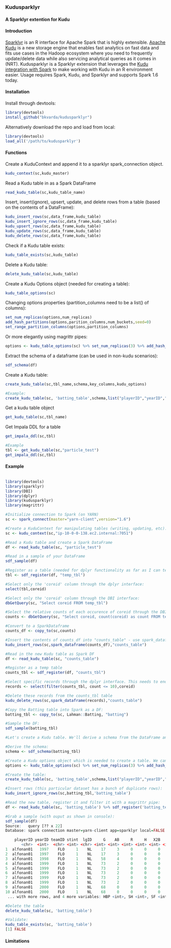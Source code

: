 ### Kudusparklyr
#### A Sparklyr extention for Kudu

#### Introduction
[Sparklyr](http://spark.rstudio.com/index.html) is an R interface for Apache Spark that is highly extensible. [Apache Kudu](http://kudu.apache.org/) is a new storage engine that enables fast analytics on fast data and fits use cases in the Hadoop ecosystem where you need to frequently update/delete data while also servicing analytical queries as it comes in (NRT). Kudusparklyr is a Sparklyr extension that leverages the [Kudu integration with Spark](https://github.com/cloudera/kudu/tree/master/java/kudu-spark) to make working with Kudu in an R environment easier. Usage requires Spark, Kudu, and Sparklyr and supports Spark 1.6 today. 

#### Installation
Install through devtools:
```R
library(devtools)
install_github("bkvarda/kudusparklyr")
```
Alternatively download the repo and load from local:
```R
library(devtools)
load_all('/path/to/kudusparklyr')
```

#### Functions
Create a KuduContext and append it to a sparklyr spark_connection object. 
```R
kudu_context(sc,kudu_master)
```
Read a Kudu table in as a Spark DataFrame
```R
read_kudu_table(sc,kudu_table_name)
```
Insert, insert(ignore), upsert, update, and delete rows from a table (based on the contents of a DataFrame):
```R
kudu_insert_rows(sc,data_frame,kudu_table)
kudu_insert_ignore_rows(sc,data_frame,kudu_table)
kudu_upsert_rows(sc,data_frame,kudu_table)
kudu_update_rows(sc,data_frame,kudu_table)
kudu_delete_rows(sc,data_frame,kudu_table)
```
Check if a Kudu table exists:
```R
kudu_table_exists(sc,kudu_table)
```
Delete a Kudu table:
```R
delete_kudu_table(sc,kudu_table)
```
Create a Kudu Options object (needed for creating a table):
```R
kudu_table_options(sc)
```
Changing options properties (partition_columns need to be a list() of columns):
```R
set_num_replicas(options,num_replicas)
add_hash_partitions(options,parition_columns,num_buckets,seed=0)
set_range_partition_columns(options,partition_columns)
```
Or more elegantly using magrittr pipes:
```R
options <- kudu_table_options(sc) %>% set_num_replicas(3) %>% add_hash_partitions(list("playerID"),16)
```
Extract the schema of a dataframe (can be used in non-kudu scenarios):
```R
sdf_schema(df)
```
Create a Kudu table:
```R
create_kudu_table(sc,tbl_name,schema,key_columns,kudu_options)

#Example:
create_kudu_table(sc, 'batting_table',schema,list("playerID","yearID","teamID"),options)
```
Get a kudu table object
```R
get_kudu_table(sc,tbl_name)
```
Get Impala DDL for a table
```R
get_impala_ddl(sc,tbl)

#Example 
tbl <- get_kudu_table(sc,"particle_test")
get_impala_ddl(sc,tbl)
```

#### Example
```R

library(devtools)
library(sparklyr)
library(DBI)
library(dplyr)
library(kudusparklyr)
library(magrittr)

#Initialize connection to Spark (on YARN)
sc <- spark_connect(master="yarn-client",version="1.6")

#Create a KuduContext for manipulating tables (writing, updating, etc). Appends reference to KuduContext and Kudu Master to your Spark connection object
sc <- kudu_context(sc,"ip-10-0-0-138.ec2.internal:7051")

#Read a Kudu table and create a Spark DataFrame
df <- read_kudu_table(sc, "particle_test")

#Read in a sample of your DataFrame
sdf_sample(df)

#Register as a table (needed for dplyr functionality as far as I can tell)
tbl <- sdf_register(df, "temp_tbl")

#Select only the 'coreid' column through the dplyr interface:
select(tbl,coreid)

#Select only the 'coreid' column through the DBI interface:
dbGetQuery(sc, "Select coreid FROM temp_tbl")

#Select the relative counts of each occurence of coreid through the DBI interface:
counts <- dbGetQuery(sc, "Select coreid, count(coreid) as count FROM temp_tbl GROUP BY coreid ORDER BY count DESC")

#Convert to a SparkDataframe
counts_df <- copy_to(sc,counts)

#Insert the contents of counts_df into "counts_table" - use spark_dataframe(counts_df) to get the Java reference of counts_df:
kudu_insert_rows(sc,spark_dataframe(counts_df),"counts_table")

#Read in the new Kudu table as Spark DF
df <- read_kudu_table(sc, "counts_table")

#Register as a temp table
counts_tbl <- sdf_register(df, "counts_tbl")

#Select specific records through the dplyr interface. This needs to end up being a list of keys to be deleted
records <- select(filter(counts_tbl, count <= 10),coreid)

#Delete these records from the counts_tbl table
kudu_delete_rows(sc,spark_dataframe(records),"counts_table")

#Copy the Batting table into Spark as a DF:
batting_tbl <- copy_to(sc, Lahman::Batting, "batting")

#Sample the DF:
sdf_sample(batting_tbl)

#Let's create a Kudu table. We'll derive a schema from the DataFrame and set some required options for our table...

#Derive the schema:
schema <- sdf_schema(batting_tbl)

#Create a Kudu options object which is needed to create a table. We can use magrittr pipes to make this easier:
options <- kudu_table_options(sc) %>% set_num_replicas(3) %>% add_hash_partitions(list("playerID"),16)

#Create the table:
create_kudu_table(sc, 'batting_table',schema,list("playerID","yearID","teamID"),options)

#Insert rows (this particular dataset has a bunch of duplicate rows):
kudu_insert_ignore_rows(sc,batting_tbl,'batting_table')

#Read the new table, register it and filter it with a magrittr pipe:
df <- read_kudu_table(sc, 'batting_table') %>% sdf_register('batting_temp') %>% filter(yearID > 1990)

#Grab a sample (with ouput as shown in console):
sdf_sample(df)
Source:   query [?? x 22]
Database: spark connection master=yarn-client app=sparklyr local=FALSE

    playerID yearID teamID stint  lgID     G    AB     R     H   X2B   X3B    HR   RBI    SB    CS    BB    SO   IBB
       <chr>  <int>  <chr> <int> <chr> <int> <int> <int> <int> <int> <int> <int> <int> <int> <int> <int> <int> <int>
1  alfonan01   1997    FLO     1    NL    17     3     0     0     0     0     0     0     0     0     0     3     0
2  alfonan01   1997    FLO     1    NL    17     3     0     0     0     0     0     0     0     0     0     3     0
3  alfonan01   1998    FLO     1    NL    58     4     0     0     0     0     0     0     0     0     0     2     0
4  alfonan01   1999    FLO     1    NL    73     2     0     0     0     0     0     0     0     0     0     2     0
5  alfonan01   1999    FLO     1    NL    73     2     0     0     0     0     0     0     0     0     0     2     0
6  alfonan01   1999    FLO     1    NL    73     2     0     0     0     0     0     0     0     0     0     2     0
7  alfonan01   1999    FLO     1    NL    73     2     0     0     0     0     0     0     0     0     0     2     0
8  alfonan01   1999    FLO     1    NL    73     2     0     0     0     0     0     0     0     0     0     2     0
9  alfonan01   2000    FLO     1    NL    68     0     0     0     0     0     0     0     0     0     0     0     0
10 alfonan01   2000    FLO     1    NL    68     0     0     0     0     0     0     0     0     0     0     0     0
 ... with more rows, and 4 more variables: HBP <int>, SH <int>, SF <int>, GIDP <int>

#Delete the table 
delete_kudu_table(sc, 'batting_table')

#Validate:
kudu_table_exists(sc, 'batting_table')
[1] FALSE

```

#### Limitations

